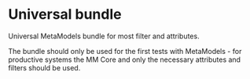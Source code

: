 Universal bundle
================

Universal MetaModels bundle for most filter and attributes.

The bundle should only be used for the first tests with
MetaModels - for productive systems the MM Core and only
the necessary attributes and filters should be used.